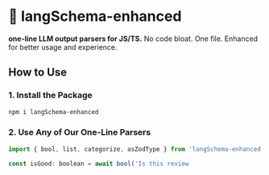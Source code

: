 # 🧱 langSchema-enhanced

**one-line LLM output parsers for JS/TS.** No code bloat. One file. Enhanced for better usage and experience.

## How to Use

### 1. Install the Package
```bash
npm i langSchema-enhanced
```

### 2. Use Any of Our One-Line Parsers

```javascript
import { bool, list, categorize, asZodType } from 'langSchema-enhanced'

const isGood: boolean = await bool('Is this review 
